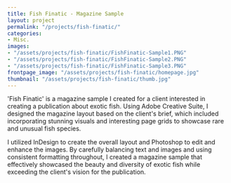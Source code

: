 ```yaml
---
title: Fish Finatic - Magazine Sample
layout: project
permalink: "/projects/fish-finatic/"
categories:
- Misc.
images:
- "/assets/projects/fish-finatic/FishFinatic-Sample1.PNG"
- "/assets/projects/fish-finatic/FishFinatic-Sample2.PNG"
- "/assets/projects/fish-finatic/FishFinatic-Sample3.PNG"
frontpage_image: "/assets/projects/fish-finatic/homepage.jpg"
thumbnail: "/assets/projects/fish-finatic/thumb.jpg"
---
```


'Fish Finatic' is a magazine sample I created for a client interested in creating a publication about exotic fish. Using Adobe Creative Suite, I designed the magazine layout based on the client's brief, which included incorporating stunning visuals and interesting page grids to showcase rare and unusual fish species. 

I utilized InDesign to create the overall layout and Photoshop to edit and enhance the images. By carefully balancing text and images and using consistent formatting throughout, I created a magazine sample that effectively showcased the beauty and diversity of exotic fish while exceeding the client's vision for the publication.